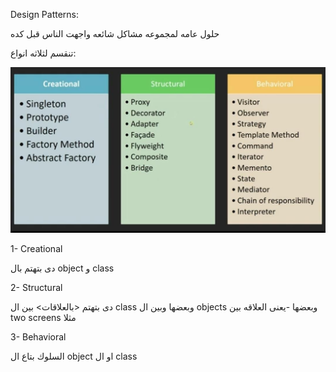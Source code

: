 Design Patterns: 


حلول عامه لمجموعه مشاكل شائعه واجهت الناس قبل كده

تنقسم لثلاثه انواع: 

![design_patterns](images/design_patternes.jpeg)


1- Creational

دى بتهتم بال object و class 

2-  Structural

دى بتهتم <بالعلاقات> بين ال class وبعضها وبين ال objects وبعضها
-يعنى العلاقه بين two screens  مثلا 

3- Behavioral

السلوك بتاع ال object او ال class
